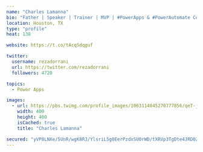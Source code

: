 ```yaml
---
name: "Charles Lamanna"
bio: "Father | Speaker | Trainer | MVP | #PowerApps & #PowerAutomate Community Super User | YouTuber Right-pointing triangle http://youtube.com/c/rezadorrani | Learn - Share - Clockwise rightwards and leftwards open circle arrows"
location: Houston, TX
type: "profile"
heat: 138

website: https://t.co/tAcqSdqguf

twitter:
  username: rezadorrani
  url: https://twitter.com/rezadorrani
  followers: 4720

topics:
  - Power Apps

images:
  - url: https://pbs.twimg.com/profile_images/1063114045270777856/qeT-jpWr_400x400.jpg
    width: 400
    height: 400
    isCached: true
    title: "Charles Lamanna"

secured: "yVP8LNXe/5UnR/wgK8RJ/YlsriL5g0EerPzdxSU0rWD/tXRVp3TgDte4JRD0ZuE6EAsKinwO2Q9Q15u5QNH9WvQdHxFV+Wlau2zt/A2sHNhAw9C6J5uYfs5HMMiog0Sx24Kmo0swit19PFRPay99C3CjW2W31/yD6qbZF/Th1TGEUoUdNRkjPDL2jscDG1VwSzkCtO86zc2efUz3L8P5UcRyTRQ39YoYcLSNu1FCNJ+20NaInXaEoF4mtwzdQwAavDn+LHw/06ioM9CM9hSrX/g4LkK1dxJaQ/cVrFsrhdP9OF5o0cSulMjnoJ7Lk6brBvxJH1U89x4e1dpzt2gA/uSQa0+/DrdJe/k91m8r+e6/ARh39dnQkOui8CDpHNO5m7oEpps4mNLavQWM1biUq+ztMcnmn54NmqCdzp4Rv9Q=;GJuMd71/D3HFgVcxbDkU3w=="
---
```


